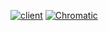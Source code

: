 [![client](https://github.com/KStepanI1/fakeinst/actions/workflows/client.yml/badge.svg)](https://github.com/KStepanI1/fakeinst/actions/workflows/client.yml) [![Chromatic](https://github.com/KStepanI1/fakeinst/actions/workflows/chromatic.yml/badge.svg)](https://github.com/KStepanI1/fakeinst/actions/workflows/chromatic.yml)
